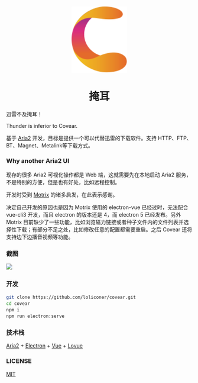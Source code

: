 <p align="center"><img width="150" src="./public/img/logo.svg"></p>

<h1 align="center">掩耳</h1>

迅雷不及掩耳！

Thunder is inferior to Covear.

基于 [Aria2](https://aria2.github.io/) 开发，目标是提供一个可以代替迅雷的下载软件。支持 HTTP、FTP、BT、Magnet、Metalink等下载方式。

### Why another Aria2 UI
现存的很多 Aria2 可视化操作都是 Web 端，这就需要先在本地启动 Aria2 服务，不是特别的方便，但是也有好处，比如远程控制。

开发时受到 [Motrix](https://motrix.app/) 的诸多启发，在此表示感谢。

决定自己开发的原因也是因为 Motrix 使用的 electron-vue 已经过时，无法配合 vue-cli3 开发，而且 electron 的版本还是 4，而 electron 5 已经发布。另外 Motrix 目前缺少了一些功能，比如浏览磁力链接或者种子文件内的文件列表并选择性下载；有部分不足之处，比如修改任意的配置都需要重启。之后 Covear 还将支持边下边播音视频等功能。

### 截图
![](http://wx3.sinaimg.cn/large/0060lm7Tly1g2udwfps7fj31js0u0q4f.jpg)

### 开发
```bash
git clone https://github.com/loliconer/covear.git
cd covear
npm i
npm run electron:serve
```

### 技术栈
[Aria2](https://aria2.github.io/) + [Electron](https://electronjs.org/) + [Vue](https://vuejs.org/) + [Lovue](https://github.com/loliconer/lovue)

### LICENSE
[MIT](https://opensource.org/licenses/MIT)
